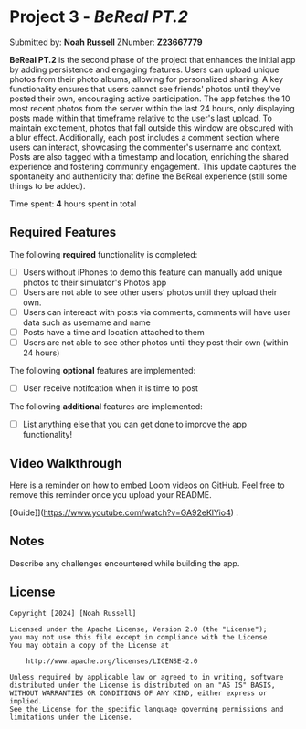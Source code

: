 # Project 3 - *BeReal PT.2*

Submitted by: **Noah Russell** ZNumber: **Z23667779**

**BeReal PT.2** is the second phase of the project that enhances the initial app by adding persistence and engaging features. Users can upload unique photos from their photo albums, allowing for personalized sharing. A key functionality ensures that users cannot see friends' photos until they’ve posted their own, encouraging active participation. The app fetches the 10 most recent photos from the server within the last 24 hours, only displaying posts made within that timeframe relative to the user's last upload. To maintain excitement, photos that fall outside this window are obscured with a blur effect. Additionally, each post includes a comment section where users can interact, showcasing the commenter's username and context. Posts are also tagged with a timestamp and location, enriching the shared experience and fostering community engagement. This update captures the spontaneity and authenticity that define the BeReal experience (still some things to be added).

Time spent: **4** hours spent in total

## Required Features

The following **required** functionality is completed:

- [ ] Users without iPhones to demo this feature can manually add unique photos to their simulator's Photos app
- [ ] Users are not able to see other users’ photos until they upload their own.
- [ ] Users can intereact with posts via comments, comments will have user data such as username and name
- [ ] Posts have a time and location attached to them
- [ ] Users are not able to see other photos until they post their own (within 24 hours)    
 
The following **optional** features are implemented:

- [ ] User receive notifcation when it is time to post

The following **additional** features are implemented:

- [ ] List anything else that you can get done to improve the app functionality!

## Video Walkthrough

Here is a reminder on how to embed Loom videos on GitHub. Feel free to remove this reminder once you upload your README. 

[Guide]](https://www.youtube.com/watch?v=GA92eKlYio4) .

## Notes

Describe any challenges encountered while building the app.

## License

    Copyright [2024] [Noah Russell]

    Licensed under the Apache License, Version 2.0 (the "License");
    you may not use this file except in compliance with the License.
    You may obtain a copy of the License at

        http://www.apache.org/licenses/LICENSE-2.0

    Unless required by applicable law or agreed to in writing, software
    distributed under the License is distributed on an "AS IS" BASIS,
    WITHOUT WARRANTIES OR CONDITIONS OF ANY KIND, either express or implied.
    See the License for the specific language governing permissions and
    limitations under the License.
